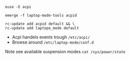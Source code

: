 ```
euse -E acpi
```

```
emerge -f laptop-mode-tools acpid
```

```
rc-update add acpid default && \
rc-update add laptope_mode default
```

- Acpi handels events trough `/etc/acpi/`
- Browse around `/etc/laptop-mode/conf.d`

Note see available suspension modes `cat /sys/power/state`
